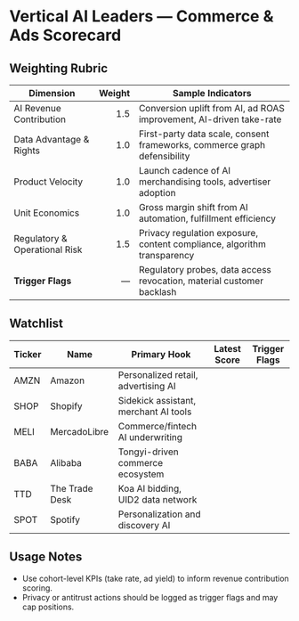 # Vertical AI Leaders — Commerce & Ads Scorecard

## Weighting Rubric
| Dimension | Weight | Sample Indicators |
|-----------|-------:|-------------------|
| AI Revenue Contribution | 1.5 | Conversion uplift from AI, ad ROAS improvement, AI-driven take-rate |
| Data Advantage & Rights | 1.0 | First-party data scale, consent frameworks, commerce graph defensibility |
| Product Velocity | 1.0 | Launch cadence of AI merchandising tools, advertiser adoption |
| Unit Economics | 1.0 | Gross margin shift from AI automation, fulfillment efficiency |
| Regulatory & Operational Risk | 1.5 | Privacy regulation exposure, content compliance, algorithm transparency |
| **Trigger Flags** | — | Regulatory probes, data access revocation, material customer backlash |

## Watchlist
| Ticker | Name | Primary Hook | Latest Score | Trigger Flags |
|--------|------|--------------|--------------|---------------|
| AMZN | Amazon | Personalized retail, advertising AI | | |
| SHOP | Shopify | Sidekick assistant, merchant AI tools | | |
| MELI | MercadoLibre | Commerce/fintech AI underwriting | | |
| BABA | Alibaba | Tongyi-driven commerce ecosystem | | |
| TTD | The Trade Desk | Koa AI bidding, UID2 data network | | |
| SPOT | Spotify | Personalization and discovery AI | | |

## Usage Notes
- Use cohort-level KPIs (take rate, ad yield) to inform revenue contribution scoring.
- Privacy or antitrust actions should be logged as trigger flags and may cap positions.
